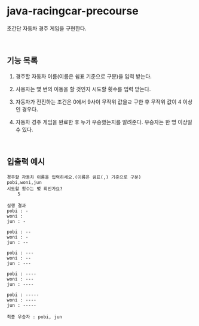 # java-racingcar-precourse

초간단 자동차 경주 게임을 구현한다. 

<br>

## 기능 목록
1. 경주할 자동자 이름(이름은 쉼표 기준으로 구분)을 입력 받는다.


2. 사용자는 몇 번의 이동을 할 것인지 시도할 횟수를 입력 받는다. 


3. 자동차가 전진하는 조건은 0에서 9사이 무작위 값을ㄹ 구한 후 무작위 값이 4 이상인 경우다. 


4. 자동차 경주 게임을 완료한 후 누가 우승했는지를 알려준다. 우승자는 한 명 이상일 수 있다.



<br>

## 입출력 예시
```
경주할 자동차 이름을 입력하세요.(이름은 쉼표(,) 기준으로 구분)
pobi,woni,jun
시도할 횟수는 몇 회인가요?
    5

실행 결과
pobi : -
woni :
jun : -

pobi : --
woni : -
jun : --

pobi : ---
woni : --
jun : ---

pobi : ----
woni : ---
jun : ----

pobi : -----
woni : ----
jun : -----

최종 우승자 : pobi, jun
```
